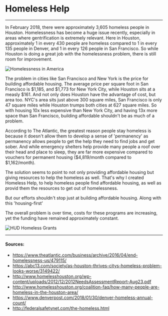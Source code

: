 # Homeless Help
---
In February 2018, there were approximately 3,605 homeless people in Houston. Homelessness has become a huge issue recently, especially in areas where gentrification is extremely relevant. Here in Houston, approximately 1 in every 430 people are homeless compared to 1 in every 135 people in Denver, and 1 in every 126 people in San Francisco. So while Houston is doing a great job with the homelessness problem, there is still room for improvement.

![Homelessness in America](http://federalsafetynet.com/uploads/3/4/1/4/34142243/homelessness_1.gif)

The problem in cities like San Francisco and New York is the price for building affordable housing. The average price per square foot in San Francisco is $1,185, and $1,773 for New York City, while Houston sits at a measly $161. And not only does Houston have the advantage of cost, but area too. NYC's area sits just above 300 square miles, San Francisco is only 47 square miles while Houston trumps both cities at 627 square miles. So with housing 10x less expensive than New York City, and having 13x more space than San Francisco, building affordable shouldn't be as much of a problem.

According to The Atlantic, the greatest reason people stay homeless is because it doesn't allow them to develop a sense of 'permanency' as permanency allows people to get the help they need to find jobs and get sober. And while emergency shelters help provide many people a roof over their head and place to sleep, they are far more expensive compared to vouchers for permanent housing ($4,819/month compared to $1,162/month).

The solution seems to point to not only providing affordable housing but giving resources to help the homeless as well. That's why I created Homeless Help, to help homeless people find affordable housing, as well as provid them the resources to get out of homelessness.

But our efforts shouldn't stop just at building affordable housing. Along with this 'housing-first'

The overall problem is over time, costs for these programs are increasing, yet the funding have remained approximately constant.

![HUD Homeless Grants](http://federalsafetynet.com/uploads/3/4/1/4/34142243/9801715.gif)

---

#### Sources:
  - https://www.theatlantic.com/business/archive/2016/04/end-homelessness-us/479115/
  - https://abc13.com/society/as-houston-thrives-citys-homeless-problem-looks-worse/3149422/
  - http://www.homelesshouston.org/wp-content/uploads/2012/12/2012NeedsAssessmentReport-Aug23.pdf
  - http://www.homelesshouston.org/coalition-faq/how-many-people-are-homeless-in-the-houston-area/
  - https://www.denverpost.com/2018/01/30/denver-homeless-annual-count/
  - http://federalsafetynet.com/the-homeless.html
